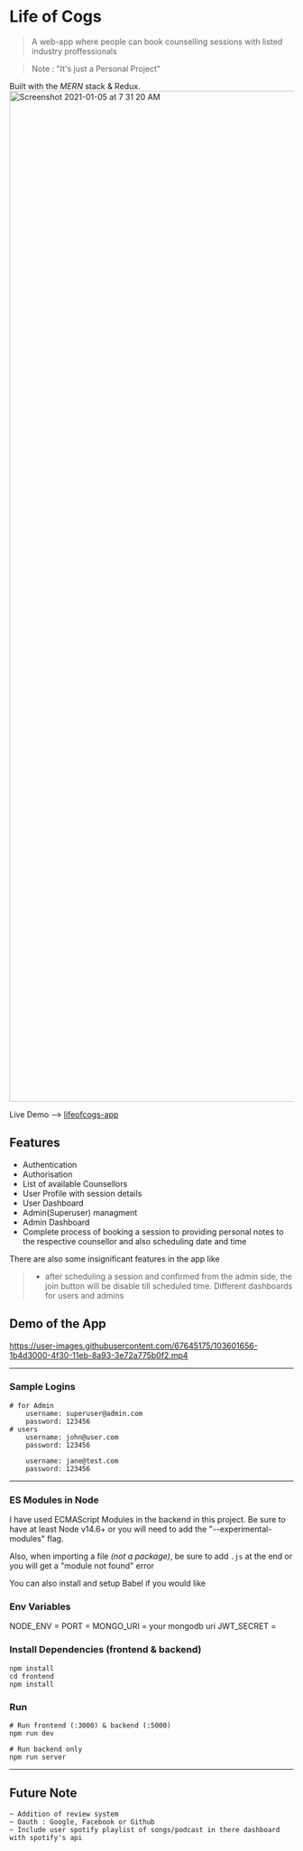 # Life of Cogs

> A web-app where people can book counselling sessions with listed industry proffessionals

> Note : "It's just a Personal Project"

Built with the *MERN* stack & Redux.
<img width="1792" alt="Screenshot 2021-01-05 at 7 31 20 AM" src="https://user-images.githubusercontent.com/67645175/103598218-16847e00-4f28-11eb-8347-1292473618a3.png">


Live Demo --> [lifeofcogs-app](https://cogsprojectapp.herokuapp.com/)

## Features
- Authentication 
- Authorisation
- List of available Counsellors 
- User Profile with session details
- User Dashboard
- Admin(Superuser) managment
- Admin Dashboard
- Complete process of booking a session to providing personal notes to the respective counsellor and also scheduling date and time

There are also some insignificant features in the app like
>  - after scheduling a session and confirmed from the admin side, the join button will be disable till scheduled time.
> Different dashboards for users and admins



## Demo of the App
https://user-images.githubusercontent.com/67645175/103601656-1b4d3000-4f30-11eb-8a93-3e72a775b0f2.mp4

---
### Sample Logins
```
# for Admin
    username: superuser@admin.com
    password: 123456
# users
    username: john@user.com
    password: 123456

    username: jane@test.com
    password: 123456

```

---

### ES Modules in Node

I have used ECMAScript Modules in the backend in this project. Be sure to have at least Node v14.6+ or you will need to add the "--experimental-modules" flag.

Also, when importing a file *(not a package)*, be sure to add    `.js` at the end or you will get a "module not found" error

You can also install and setup Babel if you would like


### Env Variables
NODE_ENV = 
PORT = 
MONGO_URI = your mongodb uri
JWT_SECRET = 

### Install Dependencies (frontend & backend)

```
npm install
cd frontend
npm install
```

### Run

```
# Run frontend (:3000) & backend (:5000)
npm run dev

# Run backend only
npm run server
```
---
## Future Note 
```
~ Addition of review system 
~ Oauth : Google, Facebook or Github
~ Include user spotify playlist of songs/podcast in there dashboard with spotify's api
```